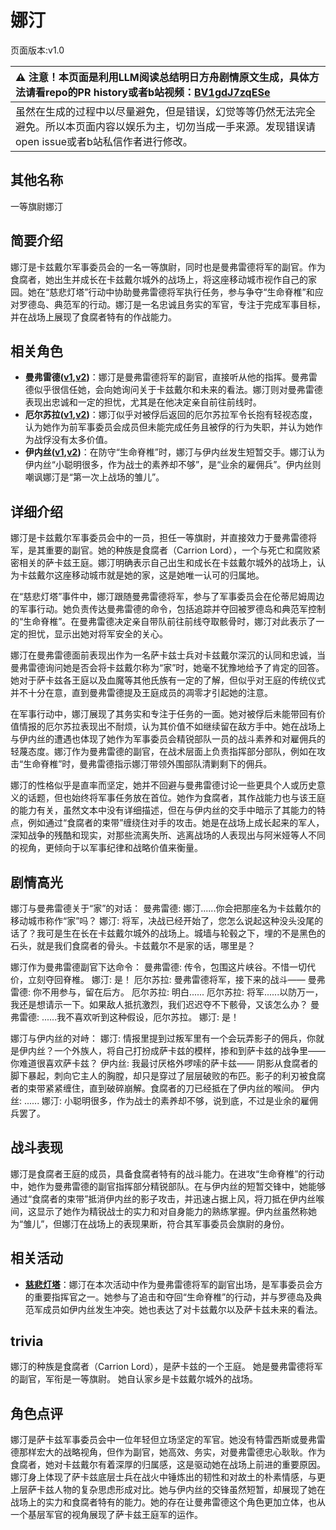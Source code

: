 # 娜汀
页面版本:v1.0
 

| :warning: 注意！本页面是利用LLM阅读总结明日方舟剧情原文生成，具体方法请看repo的PR history或者b站视频：[BV1gdJ7zqESe](https://www.bilibili.com/video/BV1gdJ7zqESe/)         |
|:----------------------------|
| 虽然在生成的过程中以尽量避免，但是错误，幻觉等等仍然无法完全避免。所以本页面内容以娱乐为主，切勿当成一手来源。发现错误请open issue或者b站私信作者进行修改。|



## 其他名称
一等旗尉娜汀
## 简要介绍
娜汀是卡兹戴尔军事委员会的一名一等旗尉，同时也是曼弗雷德将军的副官。作为食腐者，她出生并成长在卡兹戴尔城外的战场上，将这座移动城市视作自己的家园。她在“慈悲灯塔”行动中协助曼弗雷德将军执行任务，参与争夺“生命脊椎”和应对罗德岛、典范军的行动。娜汀是一名忠诚且务实的军官，专注于完成军事目标，并在战场上展现了食腐者特有的作战能力。
## 相关角色
-   **曼弗雷德([v1](extended_char_man_fu_lei_de.md),[v2](../char_v3/extended_char_man_fu_lei_de.md))**：娜汀是曼弗雷德将军的副官，直接听从他的指挥。曼弗雷德似乎很信任她，会向她询问关于卡兹戴尔和未来的看法。娜汀则对曼弗雷德表现出忠诚和一定的担忧，尤其是在他决定亲自前往前线时。
-   **厄尔苏拉([v1](extended_char_e_er_su_la.md),[v2](../char_v3/extended_char_e_er_su_la.md))**：娜汀似乎对被俘后返回的厄尔苏拉军令长抱有轻视态度，认为她作为前军事委员会成员但未能完成任务且被俘的行为失职，并认为她作为战俘没有太多价值。
-   **伊内丝([v1](char_4087_ines.md),[v2](../char_v3/char_4087_ines.md))**：在防守“生命脊椎”时，娜汀与伊内丝发生短暂交手。娜汀认为伊内丝“小聪明很多，作为战士的素养却不够”，是“业余的雇佣兵”。伊内丝则嘲讽娜汀是“第一次上战场的雏儿”。
## 详细介绍
娜汀是卡兹戴尔军事委员会中的一员，担任一等旗尉，并直接效力于曼弗雷德将军，是其重要的副官。她的种族是食腐者（Carrion Lord），一个与死亡和腐败紧密相关的萨卡兹王庭。娜汀明确表示自己出生和成长在卡兹戴尔城外的战场上，认为卡兹戴尔这座移动城市就是她的家，这是她唯一认可的归属地。

在“慈悲灯塔”事件中，娜汀跟随曼弗雷德将军，参与了军事委员会在伦蒂尼姆周边的军事行动。她负责传达曼弗雷德的命令，包括追踪并夺回被罗德岛和典范军控制的“生命脊椎”。在曼弗雷德决定亲自带队前往前线夺取骸骨时，娜汀对此表示了一定的担忧，显示出她对将军安全的关心。

娜汀在曼弗雷德面前表现出作为一名萨卡兹士兵对卡兹戴尔深沉的认同和忠诚，当曼弗雷德询问她是否会将卡兹戴尔称为“家”时，她毫不犹豫地给予了肯定的回答。她对于萨卡兹各王庭以及血魔等其他氏族有一定的了解，但似乎对王庭的传统仪式并不十分在意，直到曼弗雷德提及王庭成员的凋零才引起她的注意。

在军事行动中，娜汀展现了其务实和专注于任务的一面。她对被俘后未能带回有价值情报的厄尔苏拉表现出不耐烦，认为其价值不如继续留在敌方手中。她在战场上与伊内丝的遭遇也体现了她作为军事委员会精锐部队一员的战斗素养和对雇佣兵的轻蔑态度。娜汀作为曼弗雷德的副官，在战术层面上负责指挥部分部队，例如在攻击“生命脊椎”时，曼弗雷德指示娜汀带领外围部队清剿剩下的佣兵。

娜汀的性格似乎是直率而坚定，她并不回避与曼弗雷德讨论一些更具个人或历史意义的话题，但也始终将军事任务放在首位。她作为食腐者，其作战能力也与该王庭的能力有关，虽然文本中没有详细描述，但在与伊内丝的交手中暗示了其能力的特点，例如通过“食腐者的束带”缠绕住对手的攻击。她是在战场上成长起来的军人，深知战争的残酷和现实，对那些流离失所、逃离战场的人表现出与阿米娅等人不同的视角，更倾向于以军事纪律和战略价值来衡量。
## 剧情高光
娜汀与曼弗雷德关于“家”的对话：
曼弗雷德: 娜汀......你会把那座名为卡兹戴尔的移动城市称作“家”吗？
娜汀: 将军，决战已经开始了，您怎么说起这种没头没尾的话了？我可是生在长在卡兹戴尔城外的战场上。城墙与轮毂之下，埋的不是黑色的石头，就是我们食腐者的骨头。卡兹戴尔不是家的话，哪里是？

娜汀作为曼弗雷德副官下达命令：
曼弗雷德: 传令，包围这片峡谷。不惜一切代价，立刻夺回脊椎。
娜汀: 是！
厄尔苏拉: 曼弗雷德将军，接下来的战斗——
曼弗雷德: 你不用参与，留在后方。
厄尔苏拉: 明白......
厄尔苏拉: 将军......以防万一，我还是想请示一下。如果敌人抵抗激烈，我们迟迟夺不下骸骨，又该怎么办？
曼弗雷德: ......我不喜欢听到这种假设，厄尔苏拉。
娜汀: 是！

娜汀与伊内丝的对峙：
娜汀: 情报里提到过叛军里有一个会玩弄影子的佣兵，你就是伊内丝？一个外族人，将自己打扮成萨卡兹的模样，掺和到萨卡兹的战争里——你难道很喜欢萨卡兹？
伊内丝: 我最讨厌格外啰嗦的萨卡兹——
阴影从食腐者的脚下暴起，刺向它主人的胸膛，却只是穿过了层层破败的布匹。影子的利刃被食腐者的束带紧紧缠住，直到破碎崩解。食腐者的刀已经抵在了伊内丝的喉间。
伊内丝: ......
娜汀: 小聪明很多，作为战士的素养却不够，说到底，不过是业余的雇佣兵罢了。
## 战斗表现
娜汀是食腐者王庭的成员，具备食腐者特有的战斗能力。在进攻“生命脊椎”的行动中，她作为曼弗雷德的副官指挥部分精锐部队。在与伊内丝的短暂交锋中，她能够通过“食腐者的束带”抵消伊内丝的影子攻击，并迅速占据上风，将刀抵在伊内丝喉间，这显示了她作为精锐战士的实力和对自身能力的熟练掌握。伊内丝虽然称她为“雏儿”，但娜汀在战场上的表现果断，符合其军事委员会旗尉的身份。
## 相关活动
-   **[慈悲灯塔](../stories/main_14.md)**：娜汀在本次活动中作为曼弗雷德将军的副官出场，是军事委员会方的重要指挥官之一。她参与了追击和夺回“生命脊椎”的行动，并与罗德岛及典范军成员如伊内丝发生冲突。她也表达了对卡兹戴尔以及萨卡兹未来的看法。
## trivia
娜汀的种族是食腐者（Carrion Lord），是萨卡兹的一个王庭。
她是曼弗雷德将军的副官，军衔是一等旗尉。
她自认家乡是卡兹戴尔城外的战场。
## 角色点评
娜汀是萨卡兹军事委员会中一位年轻但立场坚定的军官。她没有特雷西斯或曼弗雷德那样宏大的战略视角，但作为副官，她高效、务实，对曼弗雷德忠心耿耿。作为食腐者，她对卡兹戴尔有着深厚的归属感，这是驱动她在战场上前进的重要原因。娜汀身上体现了萨卡兹底层士兵在战火中锤炼出的韧性和对故土的朴素情感，与更上层萨卡兹人物的复杂思虑形成对比。她与伊内丝的交锋虽然短暂，却展现了她在战场上的实力和食腐者特有的能力。她的存在让曼弗雷德这个角色更加立体，也从一个基层军官的视角展现了萨卡兹王庭军的运作。